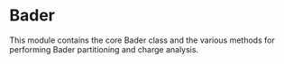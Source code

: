 # Bader

This module contains the core Bader class and the various methods for performing Bader partitioning and charge analysis.